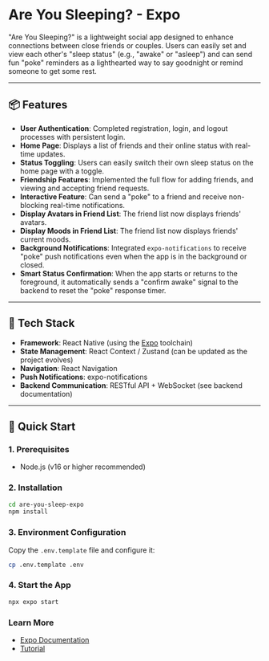 # Are You Sleeping? - Expo

"Are You Sleeping?" is a lightweight social app designed to enhance connections between close friends or couples. Users can easily set and view each other's "sleep status" (e.g., "awake" or "asleep") and can send fun "poke" reminders as a lighthearted way to say goodnight or remind someone to get some rest.

---

## 📦 Features

- **User Authentication**: Completed registration, login, and logout processes with persistent login.
- **Home Page**: Displays a list of friends and their online status with real-time updates.
- **Status Toggling**: Users can easily switch their own sleep status on the home page with a toggle.
- **Friendship Features**: Implemented the full flow for adding friends, and viewing and accepting friend requests.
- **Interactive Feature**: Can send a "poke" to a friend and receive non-blocking real-time notifications.
- **Display Avatars in Friend List**: The friend list now displays friends' avatars.
- **Display Moods in Friend List**: The friend list now displays friends' current moods.
- **Background Notifications**: Integrated `expo-notifications` to receive "poke" push notifications even when the app is in the background or closed.
- **Smart Status Confirmation**: When the app starts or returns to the foreground, it automatically sends a "confirm awake" signal to the backend to reset the "poke" response timer.

---

## 📲 Tech Stack

- **Framework**: React Native (using the [Expo](https://expo.dev) toolchain)
- **State Management**: React Context / Zustand (can be updated as the project evolves)
- **Navigation**: React Navigation
- **Push Notifications**: expo-notifications
- **Backend Communication**: RESTful API + WebSocket (see backend documentation)

---

## 🚀 Quick Start

### 1. Prerequisites

- Node.js (v16 or higher recommended)

### 2. Installation

```bash
cd are-you-sleep-expo
npm install
```

### 3. Environment Configuration

Copy the `.env.template` file and configure it:

```bash
cp .env.template .env
```
### 4. Start the App

```bash
npx expo start
```

### Learn More

- [Expo Documentation](https://docs.expo.dev/)
- [Tutorial](https://docs.expo.dev/tutorial/introduction/)